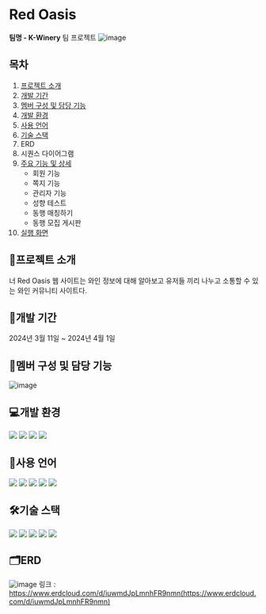 # Red Oasis
__팀명 - K-Winery__ 
팀 프로젝트
![image](https://github.com/2311PublicDataWebApp/RedOasis/assets/152952078/6ee2b12a-f611-49a4-9d94-139fc91feb79)

## 목차
1. [프로젝트 소개](#프로젝트-소개)
2. [개발 기간](#개발-기간)
3. [멤버 구성 및 담당 기능](#멤버-구성-및-담당-기능)
4. [개발 환경](#개발-환경)
5. [사용 언어](#사용-언어)
6. [기술 스택](#기술-스택)
7. ERD
8. 시퀀스 다이어그램
9. [주요 기능 및 상세](#주요-기능)
   - 회원 기능
   - 쪽지 기능
   - 관리자 기능
   - 성향 테스트
   - 동행 매칭하기
   - 동행 모집 게시판
10. [실행 화면](#실행-화면)

## 📂프로젝트 소개
너 Red Oasis 웹 사이트는 와인 정보에 대해 알아보고 유저들 끼리 나누고 소통할 수 있는 와인 커뮤니티 사이트다.

## 📅개발 기간
2024년 3월 11일 ~ 2024년 4월 1일

## 👥멤버 구성 및 담당 기능
![image](https://github.com/2311PublicDataWebApp/RedOasis/assets/152952078/c81f543c-92a3-4d46-8b0c-c697226692f1)

## 💻개발 환경
<img src="https://img.shields.io/badge/Eclipse IDE-2C2255?style=for-the-badge&logo=eclipse-ide&logoColor=white">
<img src="https://img.shields.io/badge/Visual Studio Code-007ACC?style=for-the-badge&logo=visual-studio-code&logoColor=white">
<img src="https://img.shields.io/badge/GitHub-%23181717?style=for-the-badge&logo=github&logoColor=white">
<img src="https://img.shields.io/badge/SQL Developer-F80000?style=for-the-badge&logo=oracle&logoColor=white">

## 📑사용 언어
<img src="https://img.shields.io/badge/Java-007396?style=for-the-badge&logo=java&logoColor=white">
<img src="https://img.shields.io/badge/JavaScript-%23F7DF1E?style=for-the-badge&logo=javascript&logoColor=white">
<img src="https://img.shields.io/badge/HTML5-%23E34F26?style=for-the-badge&logo=html5&logoColor=white">
<img src="https://img.shields.io/badge/CSS3-%231572B6?style=for-the-badge&logo=css3&logoColor=white">
<img src="https://img.shields.io/badge/Oracle-F80000?style=for-the-badge&logo=oracle&logoColor=white">

## 🛠기술 스택
<img src="https://img.shields.io/badge/Tomcat-%23F8DC75?style=for-the-badge&logo=apache-tomcat&logoColor=black">
<img src="https://img.shields.io/badge/jQuery-0769AD?style=for-the-badge&logo=jquery&logoColor=white">
<img src="https://img.shields.io/badge/MyBatis-339933?style=for-the-badge&logo=mybatis&logoColor=white">  
<img src="https://img.shields.io/badge/Bootstrap-563D7C?style=for-the-badge&logo=bootstrap&logoColor=white">
<img src="https://img.shields.io/badge/Spring-6DB33F?style=for-the-badge&logo=spring&logoColor=white">


## 🗂ERD
![image](https://github.com/2311PublicDataWebApp/RedOasis/assets/152952078/f64229df-b1b7-4d47-a298-80e2eee963b8)
링크 : https://www.erdcloud.com/d/iuwmdJpLmnhFR9nmn(https://www.erdcloud.com/d/iuwmdJpLmnhFR9nmn)
